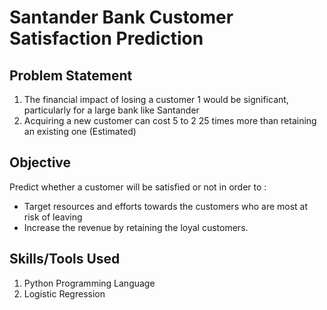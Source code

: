 # Santander Bank Customer Satisfaction Prediction

## Problem Statement 

1. The financial impact of losing a customer 1 would be significant, particularly for a large bank like Santander
2. Acquiring a new customer can cost 5 to 2 25 times more than retaining an existing one (Estimated)

## Objective 

Predict whether a customer will be satisfied or not in order to : 

  - Target resources and efforts towards the customers who are most at risk of leaving
  -  Increase the revenue by retaining the loyal customers.

## Skills/Tools Used

1. Python Programming Language
2. Logistic Regression
   
